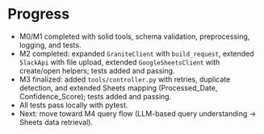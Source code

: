 # Progress

- M0/M1 completed with solid tools, schema validation, preprocessing, logging, and tests.
- M2 completed: expanded `GraniteClient` with `build_request`, extended `SlackApi` with file upload, extended `GoogleSheetsClient` with create/open helpers; tests added and passing.
- M3 finalized: added `tools/controller.py` with retries, duplicate detection, and extended Sheets mapping (Processed_Date, Confidence_Score); tests added and passing.
- All tests pass locally with pytest.
- Next: move toward M4 query flow (LLM-based query understanding → Sheets data retrieval). 